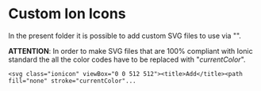 # Custom Ion Icons

In the present folder it is possible to add custom SVG files to use via "*<ion-icon>*".

**ATTENTION**: In order to make SVG files that are 100% compliant with Ionic standard the all the color codes have to be replaced with "*currentColor*".

```
<svg class="ionicon" viewBox="0 0 512 512"><title>Add</title><path fill="none" stroke="currentColor"... 
```
